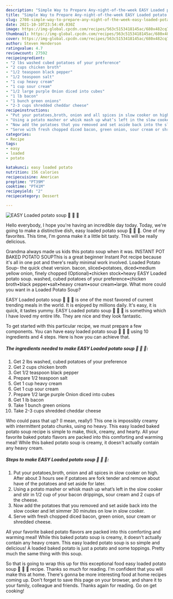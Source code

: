 ```yaml
---
description: "Simple Way to Prepare Any-night-of-the-week EASY Loaded potato soup 🥣 🧀 🥓"
title: "Simple Way to Prepare Any-night-of-the-week EASY Loaded potato soup 🥣 🧀 🥓"
slug: 2708-simple-way-to-prepare-any-night-of-the-week-easy-loaded-potato-soup
date: 2021-10-10T23:54:49.030Z
image: https://img-global.cpcdn.com/recipes/563c5153418145ac/680x482cq70/easy-loaded-potato-soup-recipe-main-photo.jpg
thumbnail: https://img-global.cpcdn.com/recipes/563c5153418145ac/680x482cq70/easy-loaded-potato-soup-recipe-main-photo.jpg
cover: https://img-global.cpcdn.com/recipes/563c5153418145ac/680x482cq70/easy-loaded-potato-soup-recipe-main-photo.jpg
author: Steven Henderson
ratingvalue: 4.7
reviewcount: 27592
recipeingredient:
- "2 lbs washed cubed potatoes of your preference"
- "2 cups chicken broth"
- "1/2 teaspoon black pepper"
- "1/2 teaspoon salt"
- "1 cup heavy cream"
- "1 cup sour cream"
- "1/2 large purple Onion diced into cubes"
- "1 lb bacon"
- "1 bunch green onions"
- "2-3 cups shredded cheddar cheese"
recipeinstructions:
- "Put your potatoes,broth, onion and all spices in slow cooker on high. After about 3 hours see if potatoes are fork tender and remove about have of the potatoes and set aside for later."
- "Using a potato masher or whisk mash up what’s left in the slow cooker and stir in 1/2 cup of your bacon drippings, sour cream and 2 cups of the cheese."
- "Now add the potatoes that you removed and set aside back into the slow cooker and let simmer 30 minutes on low in slow cooker."
- "Serve with fresh chopped diced bacon, green onion, sour cream or shredded cheese."
categories:
- Recipe
tags:
- easy
- loaded
- potato

katakunci: easy loaded potato 
nutrition: 156 calories
recipecuisine: American
preptime: "PT39M"
cooktime: "PT41M"
recipeyield: "2"
recipecategory: Dessert

---
```



![EASY Loaded potato soup 🥣 🧀 🥓](https://img-global.cpcdn.com/recipes/563c5153418145ac/680x482cq70/easy-loaded-potato-soup-recipe-main-photo.jpg)

Hello everybody, I hope you're having an incredible day today. Today, we're going to make a distinctive dish, easy loaded potato soup 🥣 🧀 🥓. One of my favorites. This time, I'm gonna make it a little bit tasty. This will be really delicious.

Grandma always made us kids this potato soup when it was. INSTANT POT BAKED POTATO SOUPThis is a great beginner Instant Pot recipe because it&#39;s all in one pot and there&#39;s really minimal work involved. Loaded Potato Soup- the quick cheat version. bacon, sliced•potatoes, diced•medium yellow onion, finely chopped (Optional)•chicken stock•heavy EASY Loaded potato soup. washed, cubed potatoes of your preference•chicken broth•black pepper•salt•heavy cream•sour cream•large. What more could you want in a Loaded Potato Soup?

EASY Loaded potato soup 🥣 🧀 🥓 is one of the most favored of current trending meals in the world. It is enjoyed by millions daily. It's easy, it is quick, it tastes yummy. EASY Loaded potato soup 🥣 🧀 🥓 is something which I have loved my entire life. They are nice and they look fantastic.


To get started with this particular recipe, we must prepare a few components. You can have easy loaded potato soup 🥣 🧀 🥓 using 10 ingredients and 4 steps. Here is how you can achieve that.

<!--inarticleads1-->

##### The ingredients needed to make EASY Loaded potato soup 🥣 🧀 🥓:

1. Get 2 lbs washed, cubed potatoes of your preference
1. Get 2 cups chicken broth
1. Get 1/2 teaspoon black pepper
1. Prepare 1/2 teaspoon salt
1. Get 1 cup heavy cream
1. Get 1 cup sour cream
1. Prepare 1/2 large purple Onion diced into cubes
1. Get 1 lb bacon
1. Take 1 bunch green onions
1. Take 2-3 cups shredded cheddar cheese


Who could pass that up? (I mean, really!) This one is impossibly creamy with intermittent potato chunks, using no heavy. This easy loaded baked potato soup recipe is simple to make, thick, creamy, and hearty. All your favorite baked potato flavors are packed into this comforting and warming meal! While this baked potato soup is creamy, it doesn&#39;t actually contain any heavy cream. 

<!--inarticleads2-->

##### Steps to make EASY Loaded potato soup 🥣 🧀 🥓:

1. Put your potatoes,broth, onion and all spices in slow cooker on high. After about 3 hours see if potatoes are fork tender and remove about have of the potatoes and set aside for later.
1. Using a potato masher or whisk mash up what’s left in the slow cooker and stir in 1/2 cup of your bacon drippings, sour cream and 2 cups of the cheese.
1. Now add the potatoes that you removed and set aside back into the slow cooker and let simmer 30 minutes on low in slow cooker.
1. Serve with fresh chopped diced bacon, green onion, sour cream or shredded cheese.


All your favorite baked potato flavors are packed into this comforting and warming meal! While this baked potato soup is creamy, it doesn&#39;t actually contain any heavy cream. This easy loaded potato soup is so simple and delicious! A loaded baked potato is just a potato and some toppings. Pretty much the same thing with this soup. 

So that is going to wrap this up for this exceptional food easy loaded potato soup 🥣 🧀 🥓 recipe. Thanks so much for reading. I'm confident that you will make this at home. There's gonna be more interesting food at home recipes coming up. Don't forget to save this page on your browser, and share it to your family, colleague and friends. Thanks again for reading. Go on get cooking!
